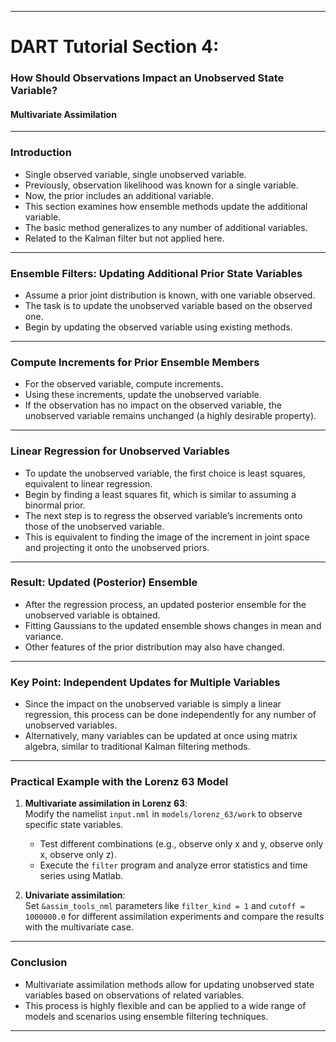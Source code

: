 
---

# DART Tutorial Section 4:  
### How Should Observations Impact an Unobserved State Variable?  
#### Multivariate Assimilation  

---

### Introduction
- Single observed variable, single unobserved variable.
- Previously, observation likelihood was known for a single variable.
- Now, the prior includes an additional variable.
- This section examines how ensemble methods update the additional variable.
- The basic method generalizes to any number of additional variables.
- Related to the Kalman filter but not applied here.

---

### Ensemble Filters: Updating Additional Prior State Variables

- Assume a prior joint distribution is known, with one variable observed.
- The task is to update the unobserved variable based on the observed one.
- Begin by updating the observed variable using existing methods.

---

### Compute Increments for Prior Ensemble Members
- For the observed variable, compute increments.
- Using these increments, update the unobserved variable.
- If the observation has no impact on the observed variable, the unobserved variable remains unchanged (a highly desirable property).

---

### Linear Regression for Unobserved Variables
- To update the unobserved variable, the first choice is least squares, equivalent to linear regression.
- Begin by finding a least squares fit, which is similar to assuming a binormal prior.
- The next step is to regress the observed variable’s increments onto those of the unobserved variable.
- This is equivalent to finding the image of the increment in joint space and projecting it onto the unobserved priors.

---

### Result: Updated (Posterior) Ensemble
- After the regression process, an updated posterior ensemble for the unobserved variable is obtained.
- Fitting Gaussians to the updated ensemble shows changes in mean and variance.
- Other features of the prior distribution may also have changed.

---

### Key Point: Independent Updates for Multiple Variables
- Since the impact on the unobserved variable is simply a linear regression, this process can be done independently for any number of unobserved variables.
- Alternatively, many variables can be updated at once using matrix algebra, similar to traditional Kalman filtering methods.

---

### Practical Example with the Lorenz 63 Model
1. **Multivariate assimilation in Lorenz 63**:  
   Modify the namelist `input.nml` in `models/lorenz_63/work` to observe specific state variables.
   - Test different combinations (e.g., observe only x and y, observe only x, observe only z).
   - Execute the `filter` program and analyze error statistics and time series using Matlab.

2. **Univariate assimilation**:  
   Set `&assim_tools_nml` parameters like `filter_kind = 1` and `cutoff = 1000000.0` for different assimilation experiments and compare the results with the multivariate case.

---

### Conclusion
- Multivariate assimilation methods allow for updating unobserved state variables based on observations of related variables.
- This process is highly flexible and can be applied to a wide range of models and scenarios using ensemble filtering techniques.

--- 

